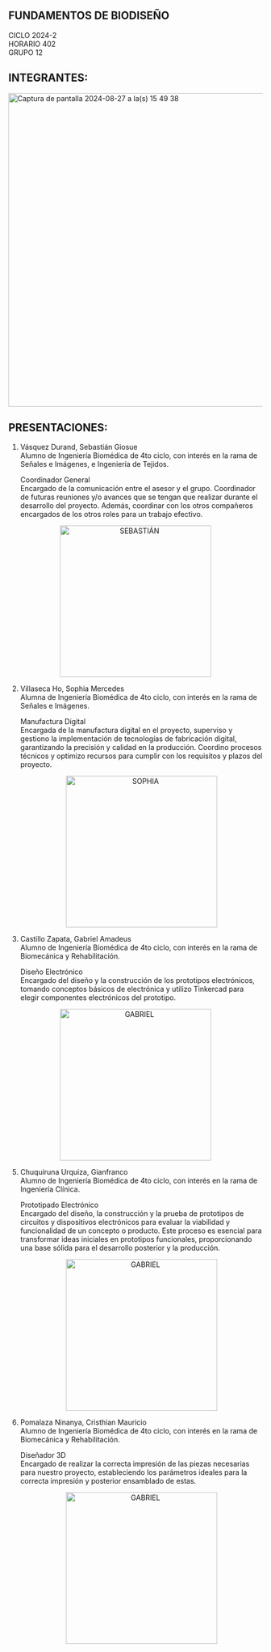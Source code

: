 FUNDAMENTOS DE BIODISEÑO
- 

CICLO 2024-2 \
HORARIO 402 \
GRUPO 12


INTEGRANTES:
- 
<img width="620" alt="Captura de pantalla 2024-08-27 a la(s) 15 49 38" src="https://github.com/user-attachments/assets/9ee04d3e-d7c2-4028-9153-fedffae99a4d">


PRESENTACIONES:
- 
1. Vásquez Durand, Sebastián Giosue \
   Alumno de Ingeniería Biomédica de 4to ciclo, con interés en la rama de Señales e Imágenes, e Ingeniería de Tejidos. 

   Coordinador General \
   Encargado de la comunicación entre el asesor y el grupo. Coordinador de futuras reuniones y/o avances que se tengan que realizar durante el desarrollo del proyecto. Además, coordinar con los otros compañeros encargados de los otros roles para un trabajo efectivo. 

<div align="center">
   <img src=https://github.com/user-attachments/assets/b6fc3c71-6b8b-4e68-baf0-7d387174ec88 alt="SEBASTIÁN" width="300" />
</div>

2. Villaseca Ho, Sophia Mercedes \
   Alumna de Ingeniería Biomédica de 4to ciclo, con interés en la rama de Señales e Imágenes.

   Manufactura Digital \
   Encargada de la manufactura digital en el proyecto, superviso y gestiono la implementación de tecnologías de fabricación digital, garantizando la precisión y calidad en la producción. Coordino procesos técnicos y optimizo recursos para cumplir con los requisitos y plazos del proyecto.

   <div align="center">
   <img src=https://github.com/user-attachments/assets/09edb07c-1aff-4489-be5b-84c49aef11c9 alt="SOPHIA" width="300" />
   </div>
   

3. Castillo Zapata, Gabriel Amadeus \
   Alumno de Ingeniería Biomédica de 4to ciclo, con interés en la rama de Biomecánica y Rehabilitación.

   Diseño Electrónico \
   Encargado del diseño y la construcción de los prototipos electrónicos, tomando conceptos básicos de electrónica y utilizo Tinkercad para elegir componentes electrónicos del prototipo.

<div align="center">
   <img src=https://github.com/user-attachments/assets/01fa5ccb-cf52-4ee2-a38a-9b53aed13640 alt="GABRIEL" width="300"  />
   </div>

5. Chuquiruna Urquiza, Gianfranco \
   Alumno de Ingeniería Biomédica de 4to ciclo, con interés en la rama de Ingeniería Clínica.

   Prototipado Electrónico \
   Encargado del diseño, la construcción y la prueba de prototipos de circuitos y dispositivos electrónicos para evaluar la viabilidad y funcionalidad de un concepto o producto. Este proceso es esencial para transformar ideas iniciales en prototipos funcionales, proporcionando una base sólida para el desarrollo posterior y la producción.

   <div align="center">
   <img src=https://github.com/user-attachments/assets/d5daaefd-5b81-4bba-8214-c85652465f9a alt="GABRIEL" width="300" />
   </div>

6. Pomalaza Ninanya, Cristhian Mauricio \
   Alumno de Ingeniería Biomédica de 4to ciclo, con interés en la rama de Biomecánica y Rehabilitación.

   Diseñador 3D \
   Encargado de realizar la correcta impresión de las piezas necesarias para nuestro proyecto, estableciendo los parámetros ideales para la correcta impresión y posterior ensamblado de estas.

   <div align="center">
   <img src=https://github.com/user-attachments/assets/99e2c338-cfd5-4eb3-b009-691923af9132 alt="GABRIEL" width="300" />
   </div>




